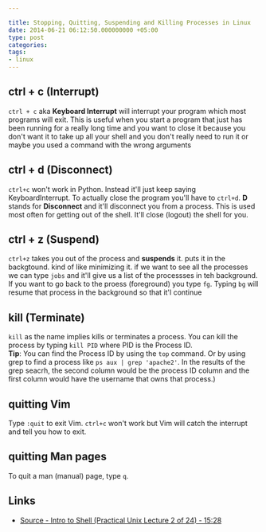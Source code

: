 ```yaml
---

title: Stopping, Quitting, Suspending and Killing Processes in Linux
date: 2014-06-21 06:12:50.000000000 +05:00
type: post
categories:
tags:
- linux
---
```


ctrl + c  (Interrupt)
---
``ctrl + c`` aka **Keyboard Interrupt** will interrupt your program which most programs will exit. This is useful when you start a program that just has been running for a really long time and you want to close it because you don't want it to take up all your shell and you don't really need to run it or maybe you used a command with the wrong arguments

ctrl + d  (Disconnect)
---
``ctrl+c`` won't work in Python. Instead it'll just keep saying KeyboardInterrupt. To actually close the program you'll have to ``ctrl+d``. **D** stands for **Disconnect** and it'll disconnect you from a process. This is used most often for getting out of the shell. It'll close (logout) the shell for you.

ctrl + z  (Suspend)
---
``ctrl+z`` takes you out of the process and **suspends** it. puts it in the backgtound. kind of like minimizing it. if we want to see all the processes we can type ``jobs`` and it'll give us a list of the processses in teh background. If you want to go back to the proess (foreground) you type ``fg``. Typing ``bg`` will resume that process in the background so that it'l continue


kill  (Terminate)
---
``kill`` as the name implies kills or terminates a process. You can kill the process by typing ``kill PID`` where PID is the Process ID.  
**Tip**: You can find the Process ID by using the ``top`` command. Or by using grep to find a process like ``ps aux | grep 'apache2'``. In the results of the grep seacrh, the second column would be the process ID column and the first column would have the username that owns that process.)

quitting Vim
---
Type ``:quit`` to exit Vim. ``ctrl+c`` won't work but Vim will catch the interrupt and tell you how to exit.  

quitting Man pages
---
To quit a man (manual) page, type ``q``.

Links
---

- [Source - Intro to Shell (Practical Unix Lecture 2 of 24) - 15:28](http://openclassroom.stanford.edu/MainFolder/VideoPage.php?course=PracticalUnix&video=intro-shell&speed=100)
